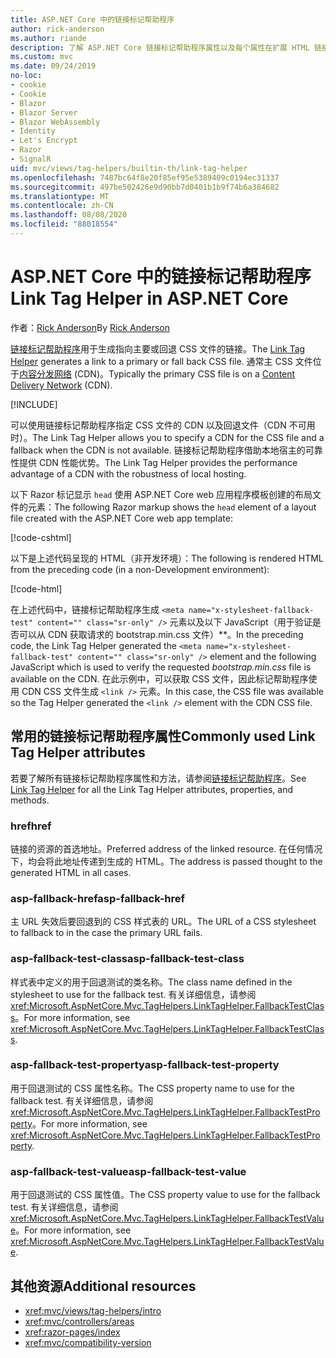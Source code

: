 ```yaml
---
title: ASP.NET Core 中的链接标记帮助程序
author: rick-anderson
ms.author: riande
description: 了解 ASP.NET Core 链接标记帮助程序属性以及每个属性在扩展 HTML 链接标记的行为中所起的作用。
ms.custom: mvc
ms.date: 09/24/2019
no-loc:
- cookie
- Cookie
- Blazor
- Blazor Server
- Blazor WebAssembly
- Identity
- Let's Encrypt
- Razor
- SignalR
uid: mvc/views/tag-helpers/builtin-th/link-tag-helper
ms.openlocfilehash: 7487bc64f8e20f85ef95e5389409c0194ec31337
ms.sourcegitcommit: 497be502426e9d90bb7d0401b1b9f74b6a384682
ms.translationtype: MT
ms.contentlocale: zh-CN
ms.lasthandoff: 08/08/2020
ms.locfileid: "88018554"
---
```

# <a name="link-tag-helper-in-aspnet-core"></a><span data-ttu-id="2e7d5-103">ASP.NET Core 中的链接标记帮助程序</span><span class="sxs-lookup"><span data-stu-id="2e7d5-103">Link Tag Helper in ASP.NET Core</span></span>

<span data-ttu-id="2e7d5-104">作者：[Rick Anderson](https://twitter.com/RickAndMSFT)</span><span class="sxs-lookup"><span data-stu-id="2e7d5-104">By [Rick Anderson](https://twitter.com/RickAndMSFT)</span></span>

<span data-ttu-id="2e7d5-105">[链接标记帮助程序](xref:Microsoft.AspNetCore.Mvc.TagHelpers.LinkTagHelper)用于生成指向主要或回退 CSS 文件的链接。</span><span class="sxs-lookup"><span data-stu-id="2e7d5-105">The [Link Tag Helper](xref:Microsoft.AspNetCore.Mvc.TagHelpers.LinkTagHelper) generates a link to a primary or fall back CSS file.</span></span> <span data-ttu-id="2e7d5-106">通常主 CSS 文件位于[内容分发网络](/office365/enterprise/content-delivery-networks#what-exactly-is-a-cdn) (CDN)。</span><span class="sxs-lookup"><span data-stu-id="2e7d5-106">Typically the primary CSS file is on a [Content Delivery Network](/office365/enterprise/content-delivery-networks#what-exactly-is-a-cdn) (CDN).</span></span>

[!INCLUDE[](~/includes/cdn.md)]

<span data-ttu-id="2e7d5-107">可以使用链接标记帮助程序指定 CSS 文件的 CDN 以及回退文件（CDN 不可用时）。</span><span class="sxs-lookup"><span data-stu-id="2e7d5-107">The Link Tag Helper allows you to specify a CDN for the CSS file and a fallback when the CDN is not available.</span></span> <span data-ttu-id="2e7d5-108">链接标记帮助程序借助本地宿主的可靠性提供 CDN 性能优势。</span><span class="sxs-lookup"><span data-stu-id="2e7d5-108">The Link Tag Helper provides the performance advantage of a CDN with the robustness of local hosting.</span></span>

<span data-ttu-id="2e7d5-109">以下 Razor 标记显示 `head` 使用 ASP.NET Core web 应用程序模板创建的布局文件的元素：</span><span class="sxs-lookup"><span data-stu-id="2e7d5-109">The following Razor markup shows the `head` element of a layout file created with the ASP.NET Core web app template:</span></span>

[!code-cshtml[](link-tag-helper/sample/_Layout.cshtml?name=snippet)]

<span data-ttu-id="2e7d5-110">以下是上述代码呈现的 HTML（非开发环境）：</span><span class="sxs-lookup"><span data-stu-id="2e7d5-110">The following is rendered HTML from the preceding code (in a non-Development environment):</span></span>

[!code-html[](link-tag-helper/sample/HtmlPage1.html)]

<span data-ttu-id="2e7d5-111">在上述代码中，链接标记帮助程序生成 `<meta name="x-stylesheet-fallback-test" content="" class="sr-only" />` 元素以及以下 JavaScript（用于验证是否可以从 CDN 获取请求的 bootstrap.min.css 文件）\*\*。</span><span class="sxs-lookup"><span data-stu-id="2e7d5-111">In the preceding code, the Link Tag Helper generated the `<meta name="x-stylesheet-fallback-test" content="" class="sr-only" />` element and the following JavaScript which is used to verify the requested *bootstrap.min.css* file is available on the CDN.</span></span> <span data-ttu-id="2e7d5-112">在此示例中，可以获取 CSS 文件，因此标记帮助程序使用 CDN CSS 文件生成 `<link />` 元素。</span><span class="sxs-lookup"><span data-stu-id="2e7d5-112">In this case, the CSS file was available so the Tag Helper generated the `<link />` element with the CDN CSS file.</span></span>

## <a name="commonly-used-link-tag-helper-attributes"></a><span data-ttu-id="2e7d5-113">常用的链接标记帮助程序属性</span><span class="sxs-lookup"><span data-stu-id="2e7d5-113">Commonly used Link Tag Helper attributes</span></span>

<span data-ttu-id="2e7d5-114">若要了解所有链接标记帮助程序属性和方法，请参阅[链接标记帮助程序](xref:Microsoft.AspNetCore.Mvc.TagHelpers.LinkTagHelper)。</span><span class="sxs-lookup"><span data-stu-id="2e7d5-114">See [Link Tag Helper](xref:Microsoft.AspNetCore.Mvc.TagHelpers.LinkTagHelper)  for all the Link Tag Helper attributes, properties, and methods.</span></span>

### <a name="href"></a><span data-ttu-id="2e7d5-115">href</span><span class="sxs-lookup"><span data-stu-id="2e7d5-115">href</span></span>

<span data-ttu-id="2e7d5-116">链接的资源的首选地址。</span><span class="sxs-lookup"><span data-stu-id="2e7d5-116">Preferred address of the linked resource.</span></span> <span data-ttu-id="2e7d5-117">在任何情况下，均会将此地址传递到生成的 HTML。</span><span class="sxs-lookup"><span data-stu-id="2e7d5-117">The address is passed thought to the generated HTML in all cases.</span></span>

### <a name="asp-fallback-href"></a><span data-ttu-id="2e7d5-118">asp-fallback-href</span><span class="sxs-lookup"><span data-stu-id="2e7d5-118">asp-fallback-href</span></span>

<span data-ttu-id="2e7d5-119">主 URL 失效后要回退到的 CSS 样式表的 URL。</span><span class="sxs-lookup"><span data-stu-id="2e7d5-119">The URL of a CSS stylesheet to fallback to in the case the primary URL fails.</span></span>

### <a name="asp-fallback-test-class"></a><span data-ttu-id="2e7d5-120">asp-fallback-test-class</span><span class="sxs-lookup"><span data-stu-id="2e7d5-120">asp-fallback-test-class</span></span>

<span data-ttu-id="2e7d5-121">样式表中定义的用于回退测试的类名称。</span><span class="sxs-lookup"><span data-stu-id="2e7d5-121">The class name defined in the stylesheet to use for the fallback test.</span></span> <span data-ttu-id="2e7d5-122">有关详细信息，请参阅 <xref:Microsoft.AspNetCore.Mvc.TagHelpers.LinkTagHelper.FallbackTestClass>。</span><span class="sxs-lookup"><span data-stu-id="2e7d5-122">For more information, see <xref:Microsoft.AspNetCore.Mvc.TagHelpers.LinkTagHelper.FallbackTestClass>.</span></span>

### <a name="asp-fallback-test-property"></a><span data-ttu-id="2e7d5-123">asp-fallback-test-property</span><span class="sxs-lookup"><span data-stu-id="2e7d5-123">asp-fallback-test-property</span></span>

<span data-ttu-id="2e7d5-124">用于回退测试的 CSS 属性名称。</span><span class="sxs-lookup"><span data-stu-id="2e7d5-124">The CSS property name to use for the fallback test.</span></span> <span data-ttu-id="2e7d5-125">有关详细信息，请参阅 <xref:Microsoft.AspNetCore.Mvc.TagHelpers.LinkTagHelper.FallbackTestProperty>。</span><span class="sxs-lookup"><span data-stu-id="2e7d5-125">For more information, see <xref:Microsoft.AspNetCore.Mvc.TagHelpers.LinkTagHelper.FallbackTestProperty>.</span></span>

### <a name="asp-fallback-test-value"></a><span data-ttu-id="2e7d5-126">asp-fallback-test-value</span><span class="sxs-lookup"><span data-stu-id="2e7d5-126">asp-fallback-test-value</span></span>

<span data-ttu-id="2e7d5-127">用于回退测试的 CSS 属性值。</span><span class="sxs-lookup"><span data-stu-id="2e7d5-127">The CSS property value to use for the fallback test.</span></span> <span data-ttu-id="2e7d5-128">有关详细信息，请参阅 <xref:Microsoft.AspNetCore.Mvc.TagHelpers.LinkTagHelper.FallbackTestValue>。</span><span class="sxs-lookup"><span data-stu-id="2e7d5-128">For more information, see <xref:Microsoft.AspNetCore.Mvc.TagHelpers.LinkTagHelper.FallbackTestValue>.</span></span>

## <a name="additional-resources"></a><span data-ttu-id="2e7d5-129">其他资源</span><span class="sxs-lookup"><span data-stu-id="2e7d5-129">Additional resources</span></span>

* <xref:mvc/views/tag-helpers/intro>
* <xref:mvc/controllers/areas>
* <xref:razor-pages/index>
* <xref:mvc/compatibility-version>
